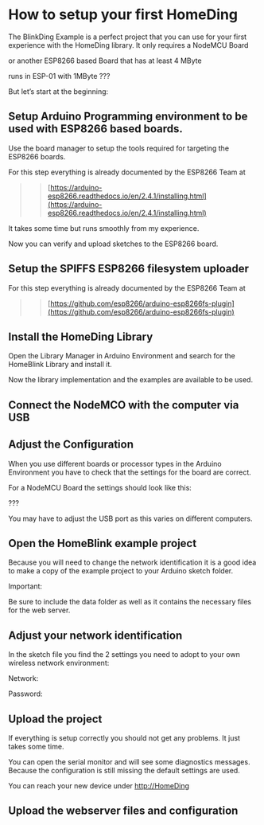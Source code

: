 # How to setup your first HomeDing

The BlinkDing Example is a perfect project that you can use for your first experience with the HomeDing library. It only requires a NodeMCU Board

or another ESP8266 based Board that has at least 4 MByte 

runs in ESP-01 with 1MByte ???

But let’s start at the beginning:

## Setup Arduino Programming environment to be used with ESP8266 based boards.

Use the board manager to setup the tools required for targeting the ESP8266 boards.

For this step everything is already documented by the ESP8266 Team at

>> [https://arduino-esp8266.readthedocs.io/en/2.4.1/installing.html](https://arduino-esp8266.readthedocs.io/en/2.4.1/installing.html)

It takes some time but runs smoothly from my experience.

Now you can verify and upload sketches to the ESP8266 board.

## Setup the SPIFFS ESP8266 filesystem uploader

For this step everything is already documented by the ESP8266 Team at 

>> [https://github.com/esp8266/arduino-esp8266fs-plugin](https://github.com/esp8266/arduino-esp8266fs-plugin)

## Install the HomeDing Library

Open the Library Manager in Arduino Environment and search for the HomeBlink Library and install it.

Now the library implementation and the examples are available to be used.


## Connect the NodeMCO with the computer via USB



## Adjust the Configuration

When you use different boards or processor types in the Arduino Environment you have to check that the settings for the board are correct.

For a NodeMCU Board the settings should look like this:


???

You may have to adjust the USB port as this varies on different computers.

## Open the HomeBlink example project

Because you will need to change the network identification it is a good idea to make a copy of the example project to your Arduino sketch folder.

Important:

Be sure to include the data folder as well as it contains the necessary files for the web server.

## Adjust your network identification

In the sketch file you find the 2 settings you need to adopt to your own wireless network environment:

Network:

Password:

## Upload the project

If everything is setup correctly you should not get any problems. It just takes some time.

You can open the serial monitor and will see some diagnostics messages. Because the configuration is still missing the default settings are used.

You can reach your new device under [http://HomeDing](http://homeding/)

## Upload the webserver files and configuration
